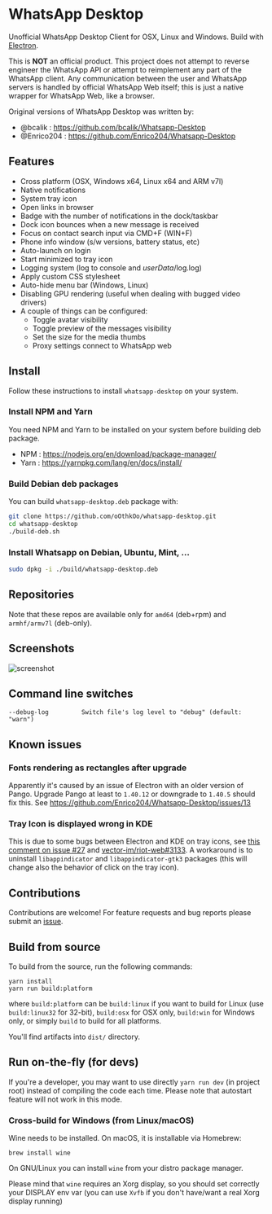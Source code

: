 # WhatsApp Desktop

Unofficial WhatsApp Desktop Client for OSX, Linux and Windows. Build with [Electron](http://electron.atom.io/).  

This is **NOT** an official product. This project does not attempt to reverse engineer the WhatsApp API or attempt to reimplement any part of the WhatsApp client. Any communication between the user and WhatsApp servers is handled by official WhatsApp Web itself; this is just a native wrapper for WhatsApp Web, like a browser.

Original versions of WhatsApp Desktop was written by:
* @bcalik : https://github.com/bcalik/Whatsapp-Desktop
* @Enrico204 : https://github.com/Enrico204/Whatsapp-Desktop

## Features

* Cross platform (OSX, Windows x64, Linux x64 and ARM v7l)
* Native notifications
* System tray icon
* Open links in browser
* Badge with the number of notifications in the dock/taskbar
* Dock icon bounces when a new message is received
* Focus on contact search input via CMD+F (WIN+F)
* Phone info window (s/w versions, battery status, etc)
* Auto-launch on login
* Start minimized to tray icon
* Logging system (log to console and *userData*/log.log)
* Apply custom CSS stylesheet
* Auto-hide menu bar (Windows, Linux)
* Disabling GPU rendering (useful when dealing with bugged video drivers)
* A couple of things can be configured:
  * Toggle avatar visibility
  * Toggle preview of the messages visibility
  * Set the size for the media thumbs
  * Proxy settings connect to WhatsApp web

## Install

Follow these instructions to install `whatsapp-desktop` on your system.

### Install NPM and Yarn

You need NPM and Yarn to be installed on your system before building deb package.

* NPM  : https://nodejs.org/en/download/package-manager/
* Yarn : https://yarnpkg.com/lang/en/docs/install/

### Build Debian deb packages

You can build `whatsapp-desktop.deb` package with:

```sh
git clone https://github.com/oOthkOo/whatsapp-desktop.git
cd whatsapp-desktop
./build-deb.sh
```

### Install Whatsapp on Debian, Ubuntu, Mint, ...

```sh
sudo dpkg -i ./build/whatsapp-desktop.deb
```

## Repositories

Note that these repos are available only for `amd64` (deb+rpm) and `armhf/armv7l` (deb-only).

## Screenshots

![screenshot](http://i1-win.softpedia-static.com/screenshots/WhatsApp-Desktop_1.png "Main Window")

## Command line switches

    --debug-log         Switch file's log level to "debug" (default: "warn")

## Known issues

### Fonts rendering as rectangles after upgrade

Apparently it's caused by an issue of Electron with an older version of Pango. Upgrade Pango at least to `1.40.12` or downgrade to `1.40.5` should fix this. See https://github.com/Enrico204/Whatsapp-Desktop/issues/13

### Tray Icon is displayed wrong in KDE

This is due to some bugs between Electron and KDE on tray icons, see [this comment on issue #27](https://github.com/Enrico204/Whatsapp-Desktop/issues/27#issuecomment-338410450) and [vector-im/riot-web#3133](https://github.com/vector-im/riot-web/issues/3133). A workaround is to uninstall `libappindicator` and `libappindicator-gtk3` packages (this will change also the behavior of click on the tray icon).

## Contributions

Contributions are welcome! For feature requests and bug reports please submit an [issue](https://github.com/Enrico204/Whatsapp-Desktop/issues).

## Build from source

To build from the source, run the following commands:

    yarn install
    yarn run build:platform

where `build:platform` can be `build:linux` if you want to build for Linux (use `build:linux32` for 32-bit), `build:osx` for OSX only, `build:win` for Windows only, or simply `build` to build for all platforms.

You'll find artifacts into `dist/` directory.

## Run on-the-fly (for devs)

If you're a developer, you may want to use directly `yarn run dev` (in project root) instead of compiling the code each time. Please note that autostart feature will not work in this mode.

### Cross-build for Windows (from Linux/macOS)

Wine needs to be installed. On macOS, it is installable via Homebrew:  

    brew install wine

On GNU/Linux you can install `wine` from your distro package manager.

Please mind that `wine` requires an Xorg display, so you should set correctly your DISPLAY env var (you can use `Xvfb` if you don't have/want a real Xorg display running)
